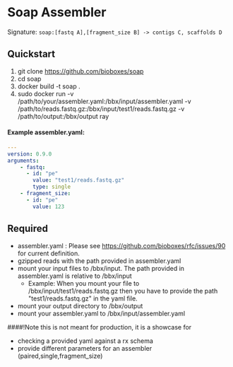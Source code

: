 # Soap Assembler

Signature: `soap:[fastq A],[fragment_size B] -> contigs C, scaffolds D`

## Quickstart

1. git clone https://github.com/bioboxes/soap
2. cd soap
3. docker build -t soap .
4. sudo docker run -v /path/to/your/assembler.yaml:/bbx/input/assembler.yaml -v /path/to/reads.fastq.gz:/bbx/input/test1/reads.fastq.gz -v /path/to/output:/bbx/output ray

#### Example assembler.yaml:
```YAML
---
version: 0.9.0
arguments:
    - fastq:
      - id: "pe" 
        value: "test1/reads.fastq.gz"
        type: single
    - fragment_size:
      - id: "pe"
        value: 123
```

## Required
* assembler.yaml : Please see https://github.com/bioboxes/rfc/issues/90 for current definition.
* gzipped reads with the path provided in assembler.yaml
* mount your input files to /bbx/input. The path provided in assembler.yaml is relative to /bbx/input
  * Example: When you mount your file to /bbx/input/test1/reads.fastq.gz then you have to provide the path
    "test1/reads.fastq.gz" in the yaml file.
* mount your output directory to /bbx/output
* mount your assembler.yaml to /bbx/input/assembler.yaml


####!Note this is not meant for production, it is a showcase for
* checking a provided yaml against a rx schema
* provide different parameters for an assembler (paired,single,fragment_size)
